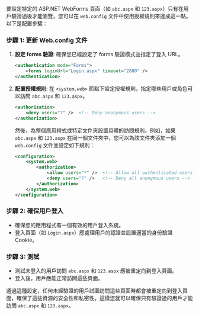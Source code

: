 要設定特定的 ASP.NET WebForms 頁面（如 `abc.aspx` 和 `123.aspx`）只有在用戶驗證過後才能瀏覽，您可以在 `web.config` 文件中使用授權規則來達成這一點。以下是配置步驟：

### 步驟 1: 更新 Web.config 文件

1. **設定 forms 驗證**:
   確保您已經設定了 forms 驗證模式並指定了登入 URL。

   ```xml
   <authentication mode="Forms">
       <forms loginUrl="Login.aspx" timeout="2880" />
   </authentication>
   ```

2. **配置授權規則**:
   在 `<system.web>` 節點下設定授權規則，指定哪些用戶或角色可以訪問 `abc.aspx` 和 `123.aspx`。

   ```xml
   <authorization>
       <deny users="?" />  <!-- Deny anonymous users -->
   </authorization>
   ```

   然後，為整個應用程式或特定文件夾設置具體的訪問規則。例如，如果 `abc.aspx` 和 `123.aspx` 在同一個文件夾中，您可以為該文件夾添加一個 `web.config` 文件並設定如下規則：

   ```xml
   <configuration>
       <system.web>
           <authorization>
               <allow users="*" />  <!-- Allow all authenticated users -->
               <deny users="?" />   <!-- Deny all anonymous users -->
           </authorization>
       </system.web>
   </configuration>
   ```

### 步驟 2: 確保用戶登入

- 確保您的應用程式有一個有效的用戶登入系統。
- 登入頁面（如 `Login.aspx`）應處理用戶的認證並設置適當的身份驗證 Cookie。

### 步驟 3: 測試

- 測試未登入的用戶訪問 `abc.aspx` 和 `123.aspx` 應被重定向到登入頁面。
- 登入後，用戶應能正常訪問這些頁面。

通過這種設定，任何未經驗證的用戶試圖訪問這些頁面時都會被重定向到登入頁面，確保了這些資源的安全性和私密性。這樣您就可以確保只有驗證過的用戶才能訪問 `abc.aspx` 和 `123.aspx`。